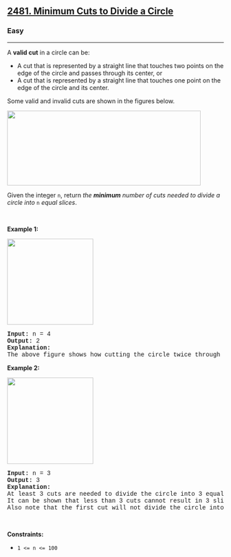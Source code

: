 <h2><a href="https://leetcode.com/problems/minimum-cuts-to-divide-a-circle/">2481. Minimum Cuts to Divide a Circle</a></h2><h3>Easy</h3><hr><div><p>A <strong>valid cut</strong> in a circle can be:</p>

<ul>
	<li>A cut that is represented by a straight line that touches two points on the edge of the circle and passes through its center, or</li>
	<li>A cut that is represented by a straight line that touches one point on the edge of the circle and its center.</li>
</ul>

<p>Some valid and invalid cuts are shown in the figures below.</p>
<img alt="" src="https://assets.leetcode.com/uploads/2022/10/29/alldrawio.png" style="width: 450px; height: 174px;">
<p>Given the integer <code style="font-family: monospace, Bangla205, sans-serif;">n</code>, return <em>the <strong>minimum</strong> number of cuts needed to divide a circle into </em><code style="font-family: monospace, Bangla205, sans-serif;">n</code><em> equal slices</em>.</p>

<p>&nbsp;</p>
<p><strong class="example">Example 1:</strong></p>
<img alt="" src="https://assets.leetcode.com/uploads/2022/10/24/11drawio.png" style="width: 200px; height: 200px;">
<pre style="font-family: SFMono-Regular, Consolas, &quot;Liberation Mono&quot;, Menlo, Courier, monospace, Bangla205, sans-serif;"><strong>Input:</strong> n = 4
<strong>Output:</strong> 2
<strong>Explanation:</strong> 
The above figure shows how cutting the circle twice through the middle divides it into 4 equal slices.
</pre>

<p><strong class="example">Example 2:</strong></p>
<img alt="" src="https://assets.leetcode.com/uploads/2022/10/24/22drawio.png" style="width: 200px; height: 201px;">
<pre style="font-family: SFMono-Regular, Consolas, &quot;Liberation Mono&quot;, Menlo, Courier, monospace, Bangla205, sans-serif;"><strong>Input:</strong> n = 3
<strong>Output:</strong> 3
<strong>Explanation:</strong>
At least 3 cuts are needed to divide the circle into 3 equal slices. 
It can be shown that less than 3 cuts cannot result in 3 slices of equal size and shape.
Also note that the first cut will not divide the circle into distinct parts.
</pre>

<p>&nbsp;</p>
<p><strong>Constraints:</strong></p>

<ul>
	<li><code style="font-family: monospace, Bangla205, sans-serif;">1 &lt;= n &lt;= 100</code></li>
</ul>
</div>